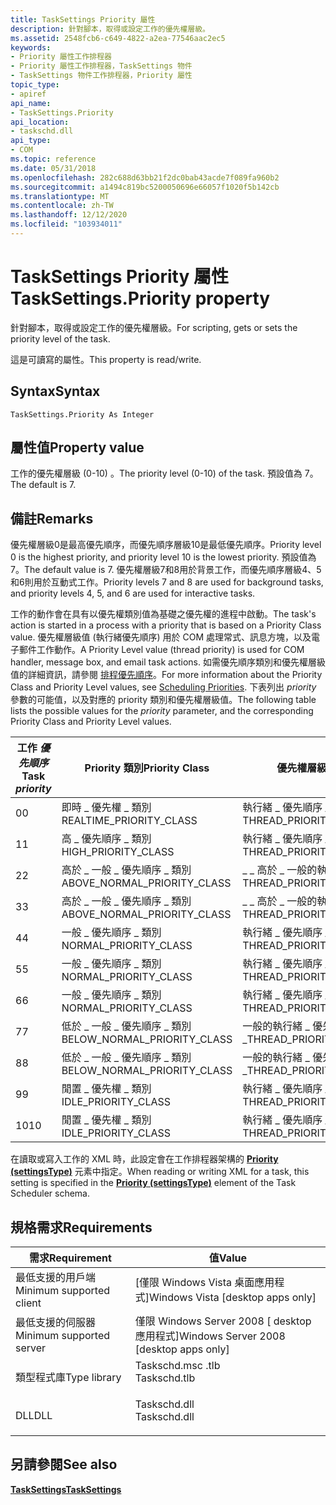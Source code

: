 ```yaml
---
title: TaskSettings Priority 屬性
description: 針對腳本，取得或設定工作的優先權層級。
ms.assetid: 2548fcb6-c649-4822-a2ea-77546aac2ec5
keywords:
- Priority 屬性工作排程器
- Priority 屬性工作排程器，TaskSettings 物件
- TaskSettings 物件工作排程器，Priority 屬性
topic_type:
- apiref
api_name:
- TaskSettings.Priority
api_location:
- taskschd.dll
api_type:
- COM
ms.topic: reference
ms.date: 05/31/2018
ms.openlocfilehash: 282c688d63bb21f2dc0bab43acde7f089fa960b2
ms.sourcegitcommit: a1494c819bc5200050696e66057f1020f5b142cb
ms.translationtype: MT
ms.contentlocale: zh-TW
ms.lasthandoff: 12/12/2020
ms.locfileid: "103934011"
---
```

# <a name="tasksettingspriority-property"></a><span data-ttu-id="68ac5-106">TaskSettings Priority 屬性</span><span class="sxs-lookup"><span data-stu-id="68ac5-106">TaskSettings.Priority property</span></span>

<span data-ttu-id="68ac5-107">針對腳本，取得或設定工作的優先權層級。</span><span class="sxs-lookup"><span data-stu-id="68ac5-107">For scripting, gets or sets the priority level of the task.</span></span>

<span data-ttu-id="68ac5-108">這是可讀寫的屬性。</span><span class="sxs-lookup"><span data-stu-id="68ac5-108">This property is read/write.</span></span>

## <a name="syntax"></a><span data-ttu-id="68ac5-109">Syntax</span><span class="sxs-lookup"><span data-stu-id="68ac5-109">Syntax</span></span>


```VB
TaskSettings.Priority As Integer
```



## <a name="property-value"></a><span data-ttu-id="68ac5-110">屬性值</span><span class="sxs-lookup"><span data-stu-id="68ac5-110">Property value</span></span>

<span data-ttu-id="68ac5-111">工作的優先權層級 (0-10) 。</span><span class="sxs-lookup"><span data-stu-id="68ac5-111">The priority level (0-10) of the task.</span></span> <span data-ttu-id="68ac5-112">預設值為 7。</span><span class="sxs-lookup"><span data-stu-id="68ac5-112">The default is 7.</span></span>

## <a name="remarks"></a><span data-ttu-id="68ac5-113">備註</span><span class="sxs-lookup"><span data-stu-id="68ac5-113">Remarks</span></span>

<span data-ttu-id="68ac5-114">優先權層級0是最高優先順序，而優先順序層級10是最低優先順序。</span><span class="sxs-lookup"><span data-stu-id="68ac5-114">Priority level 0 is the highest priority, and priority level 10 is the lowest priority.</span></span> <span data-ttu-id="68ac5-115">預設值為 7。</span><span class="sxs-lookup"><span data-stu-id="68ac5-115">The default value is 7.</span></span> <span data-ttu-id="68ac5-116">優先權層級7和8用於背景工作，而優先順序層級4、5和6則用於互動式工作。</span><span class="sxs-lookup"><span data-stu-id="68ac5-116">Priority levels 7 and 8 are used for background tasks, and priority levels 4, 5, and 6 are used for interactive tasks.</span></span>

<span data-ttu-id="68ac5-117">工作的動作會在具有以優先權類別值為基礎之優先權的進程中啟動。</span><span class="sxs-lookup"><span data-stu-id="68ac5-117">The task's action is started in a process with a priority that is based on a Priority Class value.</span></span> <span data-ttu-id="68ac5-118">優先權層級值 (執行緒優先順序) 用於 COM 處理常式、訊息方塊，以及電子郵件工作動作。</span><span class="sxs-lookup"><span data-stu-id="68ac5-118">A Priority Level value (thread priority) is used for COM handler, message box, and email task actions.</span></span> <span data-ttu-id="68ac5-119">如需優先順序類別和優先權層級值的詳細資訊，請參閱 [排程優先順序](/windows/desktop/ProcThread/scheduling-priorities)。</span><span class="sxs-lookup"><span data-stu-id="68ac5-119">For more information about the Priority Class and Priority Level values, see [Scheduling Priorities](/windows/desktop/ProcThread/scheduling-priorities).</span></span> <span data-ttu-id="68ac5-120">下表列出 *priority* 參數的可能值，以及對應的 priority 類別和優先權層級值。</span><span class="sxs-lookup"><span data-stu-id="68ac5-120">The following table lists the possible values for the *priority* parameter, and the corresponding Priority Class and Priority Level values.</span></span>



| <span data-ttu-id="68ac5-121">工作 *優先順序*</span><span class="sxs-lookup"><span data-stu-id="68ac5-121">Task *priority*</span></span> | <span data-ttu-id="68ac5-122">Priority 類別</span><span class="sxs-lookup"><span data-stu-id="68ac5-122">Priority Class</span></span>                 | <span data-ttu-id="68ac5-123">優先權層級</span><span class="sxs-lookup"><span data-stu-id="68ac5-123">Priority Level</span></span>                   |
|-----------------|--------------------------------|----------------------------------|
| <span data-ttu-id="68ac5-124">0</span><span class="sxs-lookup"><span data-stu-id="68ac5-124">0</span></span>               | <span data-ttu-id="68ac5-125">即時 \_ 優先權 \_ 類別</span><span class="sxs-lookup"><span data-stu-id="68ac5-125">REALTIME\_PRIORITY\_CLASS</span></span>      | <span data-ttu-id="68ac5-126">執行緒 \_ 優先順序 \_ 時間 \_ 嚴重不足</span><span class="sxs-lookup"><span data-stu-id="68ac5-126">THREAD\_PRIORITY\_TIME\_CRITICAL</span></span> |
| <span data-ttu-id="68ac5-127">1</span><span class="sxs-lookup"><span data-stu-id="68ac5-127">1</span></span>               | <span data-ttu-id="68ac5-128">高 \_ 優先順序 \_ 類別</span><span class="sxs-lookup"><span data-stu-id="68ac5-128">HIGH\_PRIORITY\_CLASS</span></span>          | <span data-ttu-id="68ac5-129">執行緒 \_ 優先順序 \_ 最高</span><span class="sxs-lookup"><span data-stu-id="68ac5-129">THREAD\_PRIORITY\_HIGHEST</span></span>        |
| <span data-ttu-id="68ac5-130">2</span><span class="sxs-lookup"><span data-stu-id="68ac5-130">2</span></span>               | <span data-ttu-id="68ac5-131">高於 \_ 一般 \_ 優先順序 \_ 類別</span><span class="sxs-lookup"><span data-stu-id="68ac5-131">ABOVE\_NORMAL\_PRIORITY\_CLASS</span></span> | <span data-ttu-id="68ac5-132">\_ \_ 高於 \_ 一般的執行緒優先順序</span><span class="sxs-lookup"><span data-stu-id="68ac5-132">THREAD\_PRIORITY\_ABOVE\_NORMAL</span></span>  |
| <span data-ttu-id="68ac5-133">3</span><span class="sxs-lookup"><span data-stu-id="68ac5-133">3</span></span>               | <span data-ttu-id="68ac5-134">高於 \_ 一般 \_ 優先順序 \_ 類別</span><span class="sxs-lookup"><span data-stu-id="68ac5-134">ABOVE\_NORMAL\_PRIORITY\_CLASS</span></span> | <span data-ttu-id="68ac5-135">\_ \_ 高於 \_ 一般的執行緒優先順序</span><span class="sxs-lookup"><span data-stu-id="68ac5-135">THREAD\_PRIORITY\_ABOVE\_NORMAL</span></span>  |
| <span data-ttu-id="68ac5-136">4</span><span class="sxs-lookup"><span data-stu-id="68ac5-136">4</span></span>               | <span data-ttu-id="68ac5-137">一般 \_ 優先順序 \_ 類別</span><span class="sxs-lookup"><span data-stu-id="68ac5-137">NORMAL\_PRIORITY\_CLASS</span></span>        | <span data-ttu-id="68ac5-138">執行緒 \_ 優先順序 \_ 正常</span><span class="sxs-lookup"><span data-stu-id="68ac5-138">THREAD\_PRIORITY\_NORMAL</span></span>         |
| <span data-ttu-id="68ac5-139">5</span><span class="sxs-lookup"><span data-stu-id="68ac5-139">5</span></span>               | <span data-ttu-id="68ac5-140">一般 \_ 優先順序 \_ 類別</span><span class="sxs-lookup"><span data-stu-id="68ac5-140">NORMAL\_PRIORITY\_CLASS</span></span>        | <span data-ttu-id="68ac5-141">執行緒 \_ 優先順序 \_ 正常</span><span class="sxs-lookup"><span data-stu-id="68ac5-141">THREAD\_PRIORITY\_NORMAL</span></span>         |
| <span data-ttu-id="68ac5-142">6</span><span class="sxs-lookup"><span data-stu-id="68ac5-142">6</span></span>               | <span data-ttu-id="68ac5-143">一般 \_ 優先順序 \_ 類別</span><span class="sxs-lookup"><span data-stu-id="68ac5-143">NORMAL\_PRIORITY\_CLASS</span></span>        | <span data-ttu-id="68ac5-144">執行緒 \_ 優先順序 \_ 正常</span><span class="sxs-lookup"><span data-stu-id="68ac5-144">THREAD\_PRIORITY\_NORMAL</span></span>         |
| <span data-ttu-id="68ac5-145">7</span><span class="sxs-lookup"><span data-stu-id="68ac5-145">7</span></span>               | <span data-ttu-id="68ac5-146">低於 \_ 一般 \_ 優先順序 \_ 類別</span><span class="sxs-lookup"><span data-stu-id="68ac5-146">BELOW\_NORMAL\_PRIORITY\_CLASS</span></span> | <span data-ttu-id="68ac5-147">一般的執行緒 \_ 優先順序 \_ \_</span><span class="sxs-lookup"><span data-stu-id="68ac5-147">THREAD\_PRIORITY\_BELOW\_NORMAL</span></span>  |
| <span data-ttu-id="68ac5-148">8</span><span class="sxs-lookup"><span data-stu-id="68ac5-148">8</span></span>               | <span data-ttu-id="68ac5-149">低於 \_ 一般 \_ 優先順序 \_ 類別</span><span class="sxs-lookup"><span data-stu-id="68ac5-149">BELOW\_NORMAL\_PRIORITY\_CLASS</span></span> | <span data-ttu-id="68ac5-150">一般的執行緒 \_ 優先順序 \_ \_</span><span class="sxs-lookup"><span data-stu-id="68ac5-150">THREAD\_PRIORITY\_BELOW\_NORMAL</span></span>  |
| <span data-ttu-id="68ac5-151">9</span><span class="sxs-lookup"><span data-stu-id="68ac5-151">9</span></span>               | <span data-ttu-id="68ac5-152">閒置 \_ 優先權 \_ 類別</span><span class="sxs-lookup"><span data-stu-id="68ac5-152">IDLE\_PRIORITY\_CLASS</span></span>          | <span data-ttu-id="68ac5-153">執行緒 \_ 優先順序 \_ 最低</span><span class="sxs-lookup"><span data-stu-id="68ac5-153">THREAD\_PRIORITY\_LOWEST</span></span>         |
| <span data-ttu-id="68ac5-154">10</span><span class="sxs-lookup"><span data-stu-id="68ac5-154">10</span></span>              | <span data-ttu-id="68ac5-155">閒置 \_ 優先權 \_ 類別</span><span class="sxs-lookup"><span data-stu-id="68ac5-155">IDLE\_PRIORITY\_CLASS</span></span>          | <span data-ttu-id="68ac5-156">執行緒 \_ 優先順序 \_ 閒置</span><span class="sxs-lookup"><span data-stu-id="68ac5-156">THREAD\_PRIORITY\_IDLE</span></span>           |



 

<span data-ttu-id="68ac5-157">在讀取或寫入工作的 XML 時，此設定會在工作排程器架構的 [**Priority (settingsType)**](taskschedulerschema-priority-settingstype-element.md) 元素中指定。</span><span class="sxs-lookup"><span data-stu-id="68ac5-157">When reading or writing XML for a task, this setting is specified in the [**Priority (settingsType)**](taskschedulerschema-priority-settingstype-element.md) element of the Task Scheduler schema.</span></span>

## <a name="requirements"></a><span data-ttu-id="68ac5-158">規格需求</span><span class="sxs-lookup"><span data-stu-id="68ac5-158">Requirements</span></span>



| <span data-ttu-id="68ac5-159">需求</span><span class="sxs-lookup"><span data-stu-id="68ac5-159">Requirement</span></span> | <span data-ttu-id="68ac5-160">值</span><span class="sxs-lookup"><span data-stu-id="68ac5-160">Value</span></span> |
|-------------------------------------|-----------------------------------------------------------------------------------------|
| <span data-ttu-id="68ac5-161">最低支援的用戶端</span><span class="sxs-lookup"><span data-stu-id="68ac5-161">Minimum supported client</span></span><br/> | <span data-ttu-id="68ac5-162">\[僅限 Windows Vista 桌面應用程式\]</span><span class="sxs-lookup"><span data-stu-id="68ac5-162">Windows Vista \[desktop apps only\]</span></span><br/>                                          |
| <span data-ttu-id="68ac5-163">最低支援的伺服器</span><span class="sxs-lookup"><span data-stu-id="68ac5-163">Minimum supported server</span></span><br/> | <span data-ttu-id="68ac5-164">僅限 Windows Server 2008 \[ desktop 應用程式\]</span><span class="sxs-lookup"><span data-stu-id="68ac5-164">Windows Server 2008 \[desktop apps only\]</span></span><br/>                                    |
| <span data-ttu-id="68ac5-165">類型程式庫</span><span class="sxs-lookup"><span data-stu-id="68ac5-165">Type library</span></span><br/>             | <dl> <span data-ttu-id="68ac5-166"><dt>Taskschd.msc .tlb</dt></span><span class="sxs-lookup"><span data-stu-id="68ac5-166"><dt>Taskschd.tlb</dt></span></span> </dl> |
| <span data-ttu-id="68ac5-167">DLL</span><span class="sxs-lookup"><span data-stu-id="68ac5-167">DLL</span></span><br/>                      | <dl> <span data-ttu-id="68ac5-168"><dt>Taskschd.dll</dt></span><span class="sxs-lookup"><span data-stu-id="68ac5-168"><dt>Taskschd.dll</dt></span></span> </dl> |



## <a name="see-also"></a><span data-ttu-id="68ac5-169">另請參閱</span><span class="sxs-lookup"><span data-stu-id="68ac5-169">See also</span></span>

<dl> <dt>

[<span data-ttu-id="68ac5-170">**TaskSettings**</span><span class="sxs-lookup"><span data-stu-id="68ac5-170">**TaskSettings**</span></span>](tasksettings.md)
</dt> </dl>

 

